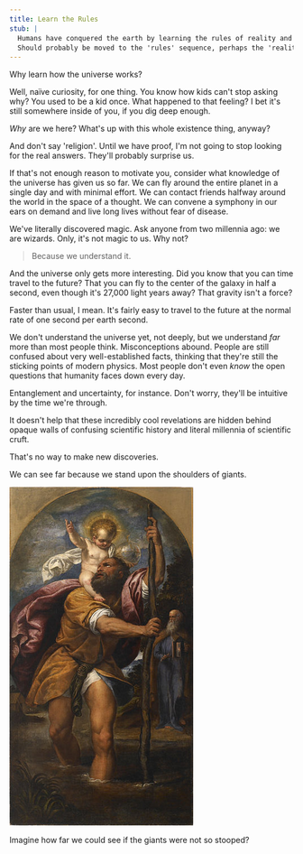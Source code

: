 ```yaml
---
title: Learn the Rules
stub: |
  Humans have conquered the earth by learning the rules of reality and using them to their advantage.
  Should probably be moved to the 'rules' sequence, perhaps the 'reality' sequence.
---
```

Why learn how the universe works?

Well, naïve curiosity, for one thing. You know how kids can't stop asking why?
You used to be a kid once. What happened to that feeling? I bet it's still
somewhere inside of you, if you dig deep enough.

*Why* are we here? What's up with this whole <span class="info" markdown="inline">existence</span> thing, anyway?

<aside class="info">
And don't say 'religion'. Until we have proof, I'm not going to stop looking for the real answers. They'll probably surprise us.
</aside>

If that's not enough reason to motivate you, consider what knowledge of the universe has given us so far. We can fly around the entire planet in a single day and with minimal effort. We can contact friends halfway around the world in the space of a thought. We can convene a symphony in our ears on demand and live long lives without fear of disease.

We've literally discovered magic. Ask anyone from two millennia ago: we are wizards. Only, it's not magic to us. Why not?

> Because we understand it.

And the universe only gets more interesting. Did you know that you can time travel <span class="rigor" markdown="inline">to the future</span>? That you can fly to the center of the galaxy in half a second, even though it's 27,000 light years away? That gravity isn't a force?

<aside class="rigor" markdown="block">
Faster than usual, I mean. It's fairly easy to travel to the future at the
normal rate of one second per earth second.
</aside>

We don't understand the universe yet, not deeply, but we understand *far* more than most people think. Misconceptions abound. People are still confused about very well-established facts, thinking that they're still the <span class="science" markdown="inline">sticking points</span> of modern physics. Most people don't even *know* the open questions that humanity faces down every day.

<aside class="science" markdown="block">
Entanglement and uncertainty, for instance. Don't worry, they'll be intuitive by the time we're through.
</aside>

It doesn't help that these incredibly cool revelations are hidden behind opaque
walls of confusing scientific history and literal millennia of scientific cruft.

That's no way to make new discoveries.

We can see far because we stand upon the shoulders of giants.

![Upon a giant](/images/giantshoulders.jpg)

Imagine how far we could see if the giants were not so stooped?
